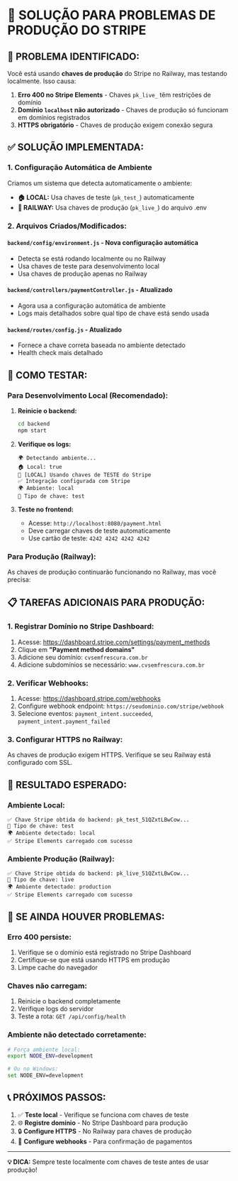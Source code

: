 # 🚀 SOLUÇÃO PARA PROBLEMAS DE PRODUÇÃO DO STRIPE

## 🚨 **PROBLEMA IDENTIFICADO:**

Você está usando **chaves de produção** do Stripe no Railway, mas testando localmente. Isso causa:

1. **Erro 400 no Stripe Elements** - Chaves `pk_live_` têm restrições de domínio
2. **Domínio `localhost` não autorizado** - Chaves de produção só funcionam em domínios registrados
3. **HTTPS obrigatório** - Chaves de produção exigem conexão segura

## ✅ **SOLUÇÃO IMPLEMENTADA:**

### **1. Configuração Automática de Ambiente**

Criamos um sistema que detecta automaticamente o ambiente:

- **🏠 LOCAL:** Usa chaves de teste (`pk_test_`) automaticamente
- **🚀 RAILWAY:** Usa chaves de produção (`pk_live_`) do arquivo .env

### **2. Arquivos Criados/Modificados:**

#### `backend/config/environment.js` - Nova configuração automática
- Detecta se está rodando localmente ou no Railway
- Usa chaves de teste para desenvolvimento local
- Usa chaves de produção apenas no Railway

#### `backend/controllers/paymentController.js` - Atualizado
- Agora usa a configuração automática de ambiente
- Logs mais detalhados sobre qual tipo de chave está sendo usada

#### `backend/routes/config.js` - Atualizado
- Fornece a chave correta baseada no ambiente detectado
- Health check mais detalhado

## 🔧 **COMO TESTAR:**

### **Para Desenvolvimento Local (Recomendado):**

1. **Reinicie o backend:**
   ```bash
   cd backend
   npm start
   ```

2. **Verifique os logs:**
   ```
   🌍 Detectando ambiente...
   🏠 Local: true
   🔧 [LOCAL] Usando chaves de TESTE do Stripe
   ✅ Integração configurada com Stripe
   🌍 Ambiente: local
   🔑 Tipo de chave: test
   ```

3. **Teste no frontend:**
   - Acesse: `http://localhost:8080/payment.html`
   - Deve carregar chaves de teste automaticamente
   - Use cartão de teste: `4242 4242 4242 4242`

### **Para Produção (Railway):**

As chaves de produção continuarão funcionando no Railway, mas você precisa:

## 📋 **TAREFAS ADICIONAIS PARA PRODUÇÃO:**

### **1. Registrar Domínio no Stripe Dashboard:**

1. Acesse: https://dashboard.stripe.com/settings/payment_methods
2. Clique em **"Payment method domains"**
3. Adicione seu domínio: `cvsemfrescura.com.br`
4. Adicione subdomínios se necessário: `www.cvsemfrescura.com.br`

### **2. Verificar Webhooks:**

1. Acesse: https://dashboard.stripe.com/webhooks
2. Configure webhook endpoint: `https://seudominio.com/stripe/webhook`
3. Selecione eventos: `payment_intent.succeeded`, `payment_intent.payment_failed`

### **3. Configurar HTTPS no Railway:**

As chaves de produção exigem HTTPS. Verifique se seu Railway está configurado com SSL.

## 🎯 **RESULTADO ESPERADO:**

### **Ambiente Local:**
```
✅ Chave Stripe obtida do backend: pk_test_51QZxtLBwCow...
🔑 Tipo de chave: test
🌍 Ambiente detectado: local
✅ Stripe Elements carregado com sucesso
```

### **Ambiente Produção (Railway):**
```
✅ Chave Stripe obtida do backend: pk_live_51QZxtLBwCow...
🔑 Tipo de chave: live
🌍 Ambiente detectado: production
✅ Stripe Elements carregado com sucesso
```

## 🚨 **SE AINDA HOUVER PROBLEMAS:**

### **Erro 400 persiste:**
1. Verifique se o domínio está registrado no Stripe Dashboard
2. Certifique-se que está usando HTTPS em produção
3. Limpe cache do navegador

### **Chaves não carregam:**
1. Reinicie o backend completamente
2. Verifique logs do servidor
3. Teste a rota: `GET /api/config/health`

### **Ambiente não detectado corretamente:**
```bash
# Força ambiente local:
export NODE_ENV=development

# Ou no Windows:
set NODE_ENV=development
```

## 📞 **PRÓXIMOS PASSOS:**

1. ✅ **Teste local** - Verifique se funciona com chaves de teste
2. 🌐 **Registre domínio** - No Stripe Dashboard para produção
3. 🔒 **Configure HTTPS** - No Railway para chaves de produção
4. 📧 **Configure webhooks** - Para confirmação de pagamentos

---

**💡 DICA:** Sempre teste localmente com chaves de teste antes de usar produção! 